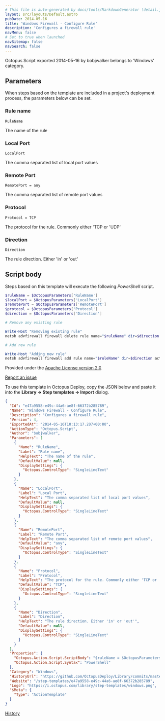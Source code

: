 ```yaml
---
# This file is auto-generated by docs/tools/MarkdownGenerator (detail.js)
layout: src/layouts/Default.astro
pubDate: 2014-05-16
title: 'Windows Firewall - Configure Rule'
description: 'Configures a firewall rule'
navMenu: false
# Set to true when launched
navSitemap: false
navSearch: false
---
```


Octopus.Script exported 2014-05-16 by bobjwalker belongs to 'Windows' category.

## Parameters

When steps based on the template are included in a project's deployment process, the parameters below can be set.


<div class="param">

### Rule name

`RuleName`

The name of the rule

</div>
        
<div class="param">

### Local Port

`LocalPort`

The comma separated list of local port values

</div>
        
<div class="param">

### Remote Port

`RemotePort = any`

The comma separated list of remote port values

</div>
        
<div class="param">

### Protocol

`Protocol = TCP`

The protocol for the rule. Commonly either 'TCP or 'UDP'

</div>
        
<div class="param">

### Direction

`Direction`

The rule direction. Either 'in' or 'out'

</div>
        

## Script body

Steps based on this template will execute the following *PowerShell* script.

```powershell
$ruleName = $OctopusParameters['RuleName']
$localPort = $OctopusParameters['LocalPort']
$remotePort = $OctopusParameters['RemotePort']
$protocol = $OctopusParameters['Protocol']
$direction = $OctopusParameters['Direction']

# Remove any existing rule

Write-Host "Removing existing rule"
netsh advfirewall firewall delete rule name="$ruleName" dir=$direction

# Add new rule

Write-Host "Adding new rule"
netsh advfirewall firewall add rule name="$ruleName" dir=$direction action=allow protocol=$protocol localport=$localPort remoteport=$remotePort
```

Provided under the [Apache License version 2.0](https://github.com/OctopusDeploy/Library/blob/master/LICENSE.txt).

[Report an issue](https://github.com/OctopusDeploy/Library/issues/new?assignees=&labels=&projects=&template=bug-report.yml&title=Issue%20with%20Windows%20Firewall%20-%20Configure%20Rule&step-template=Windows%20Firewall%20-%20Configure%20Rule)

<div class="get-json">

To use this template in Octopus Deploy, copy the JSON below and paste it into the **Library → Step templates → Import** dialog.

```json
{
  "Id": "e47a9558-e49c-44a6-ae8f-66372b285789",
  "Name": "Windows Firewall - Configure Rule",
  "Description": "Configures a firewall rule",
  "Version": 4,
  "ExportedAt": "2014-05-16T10:13:17.207+00:00",
  "ActionType": "Octopus.Script",
  "Author": "bobjwalker",
  "Parameters": [
    {
      "Name": "RuleName",
      "Label": "Rule name",
      "HelpText": "The name of the rule",
      "DefaultValue": null,
      "DisplaySettings": {
        "Octopus.ControlType": "SingleLineText"
      }
    },
    {
      "Name": "LocalPort",
      "Label": "Local Port",
      "HelpText": "The comma separated list of local port values",
      "DefaultValue": null,
      "DisplaySettings": {
        "Octopus.ControlType": "SingleLineText"
      }
    },
    {
      "Name": "RemotePort",
      "Label": "Remote Port",
      "HelpText": "The comma separated list of remote port values",
      "DefaultValue": "any",
      "DisplaySettings": {
        "Octopus.ControlType": "SingleLineText"
      }
    },
    {
      "Name": "Protocol",
      "Label": "Protocol",
      "HelpText": "The protocol for the rule. Commonly either 'TCP or 'UDP'",
      "DefaultValue": "TCP",
      "DisplaySettings": {
        "Octopus.ControlType": "SingleLineText"
      }
    },
    {
      "Name": "Direction",
      "Label": "Direction",
      "HelpText": "The rule direction. Either 'in' or 'out'",
      "DefaultValue": null,
      "DisplaySettings": {
        "Octopus.ControlType": "SingleLineText"
      }
    }
  ],
  "Properties": {
    "Octopus.Action.Script.ScriptBody": "$ruleName = $OctopusParameters['RuleName']\n$localPort = $OctopusParameters['LocalPort']\n$remotePort = $OctopusParameters['RemotePort']\n$protocol = $OctopusParameters['Protocol']\n$direction = $OctopusParameters['Direction']\n\n# Remove any existing rule\n\nWrite-Host \"Removing existing rule\"\nnetsh advfirewall firewall delete rule name=\"$ruleName\" dir=$direction\n\n# Add new rule\n\nWrite-Host \"Adding new rule\"\nnetsh advfirewall firewall add rule name=\"$ruleName\" dir=$direction action=allow protocol=$protocol localport=$localPort remoteport=$remotePort",
    "Octopus.Action.Script.Syntax": "PowerShell"
  },
  "Category": "Windows",
  "HistoryUrl": "https://github.com/OctopusDeploy/Library/commits/master/step-templates//opt/buildagent/work/75443764cd38076d/step-templates/windows-firewall-configure-rule.json",
  "Website": "/step-templates/e47a9558-e49c-44a6-ae8f-66372b285789",
  "Logo": "https://i.octopus.com/library/step-templates/windows.png",
  "$Meta": {
    "Type": "ActionTemplate"
  }
}
```

[History](https://github.com/OctopusDeploy/Library/commits/master/step-templates/https://github.com/OctopusDeploy/Library/commits/master/step-templates//opt/buildagent/work/75443764cd38076d/step-templates/windows-firewall-configure-rule.json)

</div>

